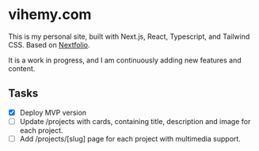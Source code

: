 # vihemy.com

This is my personal site, built with Next.js, React, Typescript, and Tailwind CSS.
Based on [Nextfolio](https://vercel.com/templates/next.js/nextfolio-a-simple-next-js-portfolio).

It is a work in progress, and I am continuously adding new features and content.

## Tasks

- [x] Deploy MVP version
- [ ] Update /projects with cards, containing title, description and image for each project.
- [ ] Add /projects/[slug] page for each project with multimedia support.
